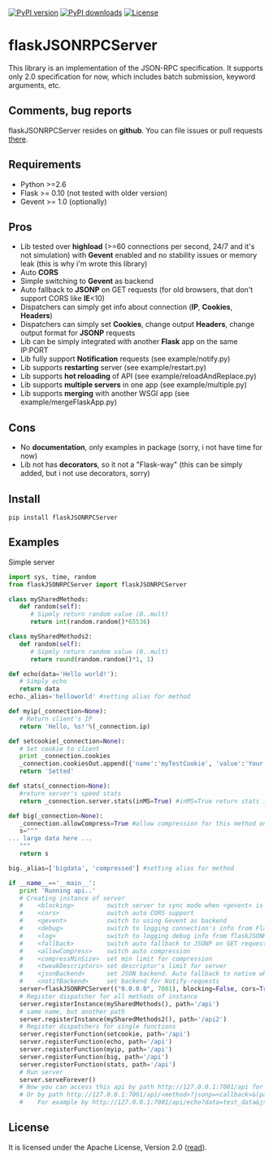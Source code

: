 [![PyPI version](https://img.shields.io/pypi/v/flaskJSONRPCServer.svg)](https://pypi.python.org/pypi/flaskJSONRPCServer)
[![PyPI downloads](https://img.shields.io/pypi/dm/flaskJSONRPCServer.svg)](https://pypi.python.org/pypi/flaskJSONRPCServer)
[![License](https://img.shields.io/pypi/l/flaskJSONRPCServer.svg)](http://www.apache.org/licenses/LICENSE-2.0.html)

# flaskJSONRPCServer
This library is an implementation of the JSON-RPC specification. It supports only 2.0 specification for now, which includes batch submission, keyword arguments, etc.

## Comments, bug reports
flaskJSONRPCServer resides on **github**. You can file issues or pull requests [there](https://github.com/byaka/flaskJSONRPCServer/issues).

## Requirements
 - Python >=2.6
 - Flask >= 0.10 (not tested with older version)
 - Gevent >= 1.0 (optionally)

## Pros

 - Lib tested over **highload** (>=60 connections per second, 24/7 and it's not simulation) with **Gevent** enabled and no stability issues or memory leak (this is why i'm wrote this library)
 - Auto **CORS**
 - Simple switching to **Gevent** as backend
 - Auto fallback to **JSONP** on GET requests (for old browsers, that don't support CORS like **IE**<10)
 - Dispatchers can simply get info about connection (**IP**, **Cookies**, **Headers**)
 - Dispatchers can simply set **Cookies**, change output **Headers**, change output format for **JSONP** requests
 - Lib can be simply integrated with another **Flask** app on the same IP:PORT
 - Lib fully support **Notification** requests (see example/notify.py)
 - Lib supports **restarting** server (see example/restart.py)
 - Lib supports **hot reloading** of API (see example/reloadAndReplace.py)
 - Lib supports **multiple servers** in one app (see example/multiple.py)
 - Lib supports **merging** with another WSGI app (see example/mergeFlaskApp.py)

## Cons
 - No **documentation**, only examples in package (sorry, i not have time for now)
 - Lib not has **decorators**, so it not a "Flask-way" (this can be simply added, but i not use decorators, sorry)

## Install
```pip install flaskJSONRPCServer```

## Examples
Simple server
```python
import sys, time, random
from flaskJSONRPCServer import flaskJSONRPCServer

class mySharedMethods:
   def random(self):
      # Sipmly return random value (0..mult)
      return int(random.random()*65536)

class mySharedMethods2:
   def random(self):
      # Sipmly return random value (0..mult)
      return round(random.random()*1, 1)

def echo(data='Hello world!'):
   # Simply echo
   return data
echo._alias='helloworld' #setting alias for method

def myip(_connection=None):
   # Return client's IP
   return 'Hello, %s!'%(_connection.ip)

def setcookie(_connection=None):
   # Set cookie to client
   print _connection.cookies
   _connection.cookiesOut.append({'name':'myTestCookie', 'value':'Your IP is %s'%_connection.ip, 'domain':'byaka.name'})
   return 'Setted'

def stats(_connection=None):
   #return server's speed stats
   return _connection.server.stats(inMS=True) #inMS=True return stats in milliseconds

def big(_connection=None):
   _connection.allowCompress=True #allow compression for this method only
   s="""
... large data here ...
   """
   return s

big._alias=['bigdata', 'compressed'] #setting alias for method

if __name__=='__main__':
   print 'Running api..'
   # Creating instance of server
   #    <blocking>         switch server to sync mode when <gevent> is False
   #    <cors>             switch auto CORS support
   #    <gevent>           switch to using Gevent as backend
   #    <debug>            switch to logging connection's info from Flask
   #    <log>              switch to logging debug info from flaskJSONRPCServer
   #    <fallback>         switch auto fallback to JSONP on GET requests
   #    <allowCompress>    switch auto compression
   #    <compressMinSize>  set min limit for compression
   #    <tweakDescriptors> set descriptor's limit for server
   #    <jsonBackend>      set JSON backend. Auto fallback to native when problems
   #    <notifBackend>     set backend for Notify-requests
   server=flaskJSONRPCServer(("0.0.0.0", 7001), blocking=False, cors=True, gevent=True, debug=False, log=False, fallback=True, allowCompress=False, jsonBackend='simplejson', notifBackend='simple', tweakDescriptors=[1000, 1000])
   # Register dispatcher for all methods of instance
   server.registerInstance(mySharedMethods(), path='/api')
   # same name, but another path
   server.registerInstance(mySharedMethods2(), path='/api2')
   # Register dispatchers for single functions
   server.registerFunction(setcookie, path='/api')
   server.registerFunction(echo, path='/api')
   server.registerFunction(myip, path='/api')
   server.registerFunction(big, path='/api')
   server.registerFunction(stats, path='/api')
   # Run server
   server.serveForever()
   # Now you can access this api by path http://127.0.0.1:7001/api for JSON-RPC requests
   # Or by path http://127.0.0.1:7001/api/<method>?jsonp=<callback>&(params) for JSONP requests
   #    For example by http://127.0.0.1:7001/api/echo?data=test_data&jsonp=jsonpCallback_129620

```

## License
It is licensed under the Apache License, Version 2.0 ([read](http://www.apache.org/licenses/LICENSE-2.0.html)).
